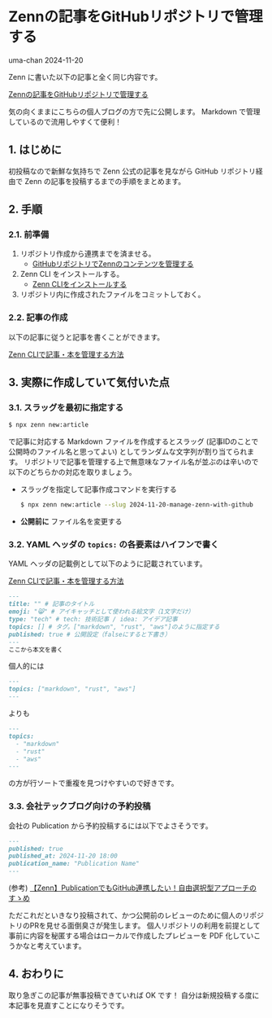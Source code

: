 # Zennの記事をGitHubリポジトリで管理する
uma-chan
2024-11-20

Zenn に書いた以下の記事と全く同じ内容です。

[Zennの記事をGitHubリポジトリで管理する](https://zenn.dev/i9wa4/articles/2024-11-20-manage-zenn-with-github)

気の向くままにこちらの個人ブログの方で先に公開します。 Markdown
で管理しているので流用しやすくて便利！

## 1. はじめに

初投稿なので新鮮な気持ちで Zenn 公式の記事を見ながら GitHub
リポジトリ経由で Zenn の記事を投稿するまでの手順をまとめます。

## 2. 手順

### 2.1. 前準備

1.  リポジトリ作成から連携までを済ませる。
    - [GitHubリポジトリでZennのコンテンツを管理する](https://zenn.dev/zenn/articles/connect-to-github)
2.  Zenn CLI をインストールする。
    - [Zenn
      CLIをインストールする](https://zenn.dev/zenn/articles/install-zenn-cli)
3.  リポジトリ内に作成されたファイルをコミットしておく。

### 2.2. 記事の作成

以下の記事に従うと記事を書くことができます。

[Zenn
CLIで記事・本を管理する方法](https://zenn.dev/zenn/articles/zenn-cli-guide)

## 3. 実際に作成していて気付いた点

### 3.1. スラッグを最初に指定する

``` sh
$ npx zenn new:article
```

で記事に対応する Markdown ファイルを作成するとスラッグ
(記事IDのことで公開時のファイル名と思ってよい)
としてランダムな文字列が割り当てられます。
リポジトリで記事を管理する上で無意味なファイル名が並ぶのは辛いので以下のどちらかの対応を取りましょう。

- スラッグを指定して記事作成コマンドを実行する

  ``` sh
  $ npx zenn new:article --slug 2024-11-20-manage-zenn-with-github
  ```

- **公開前に** ファイル名を変更する

### 3.2. YAML ヘッダの `topics:` の各要素はハイフンで書く

YAML ヘッダの記載例として以下のように記載されています。

[Zenn
CLIで記事・本を管理する方法](https://zenn.dev/zenn/articles/zenn-cli-guide)

``` md
---
title: "" # 記事のタイトル
emoji: "😸" # アイキャッチとして使われる絵文字（1文字だけ）
type: "tech" # tech: 技術記事 / idea: アイデア記事
topics: [] # タグ。["markdown", "rust", "aws"]のように指定する
published: true # 公開設定（falseにすると下書き）
---
ここから本文を書く
```

個人的には

``` md
---
topics: ["markdown", "rust", "aws"]
---
```

よりも

``` md
---
topics:
  - "markdown"
  - "rust"
  - "aws"
---
```

の方が行ソートで重複を見つけやすいので好きです。

### 3.3. 会社テックブログ向けの予約投稿

会社の Publication から予約投稿するには以下でよさそうです。

``` md
---
published: true
published_at: 2024-11-20 18:00
publication_name: "Publication Name"
---
```

(参考)
[【Zenn】PublicationでもGitHub連携したい！自由選択型アプローチのすゝめ](https://zenn.dev/open8/articles/zenn-publication-github)

ただこれだといきなり投稿されて、かつ公開前のレビューのために個人のリポジトリのPRを見せる面倒臭さが発生します。
個人リポジトリの利用を前提として事前に内容を秘匿する場合はローカルで作成したプレビューを
PDF 化していこうかなと考えています。

## 4. おわりに

取り急ぎこの記事が無事投稿できていれば OK です！
自分は新規投稿する度に本記事を見直すことになりそうです。
